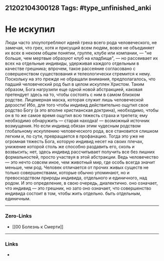 21202104300128
Tags: #type_unfinished_anki 
---
# Не искупил

Люди часто злоупотребляют идеей греха всего рода человеческого, не замечая, что грех, хотя и присущий всем людям, вовсе не объединяет их всех в некоем общем понятии, группе, клубе или компании, — "не больше, чем мертвые образуют клуб на кладбище", — но рассеивает их всех на отдельные индивиды, удерживая каждого отдельным в качестве грешника; впрочем, такое рассеяние согласовано с совершенством существования и телеологически стремится к нему. Поскольку на это прежде не обращали внимания, предполагалось, что падший человеческий род был в целом искуплен Христом. Таким образом, Бога нагрузили еще одной новой абстракцией, каковая претендует здесь на то, чтобы состоять с ним в самом близком родстве. Лицемерная маска, которая служит лишь человеческой дерзости! Ибо, для того чтобы индивид действительно ощутил свое родство Богу (а это вполне христианская доктрина), необходимо, чтобы он в то же самое время ощутил всю тяжесть страха и трепета; ему необходимо обнаружить — старая находка! — возможный источник возмущения. Но если индивид обязан этим чудесным родством глобальному искуплению человеческого рода, все становится слишком легким и, по сути, превращается в профанацию. Тогда это уже не огромная тяжесть Бога, которую индивид несет на своих плечах, унижение которой столь же способно раздавить его, сколь и возвысить; нет, здесь индивид рассчитывает получить все без лишних формальностей, просто участвуя в этой абстракции. Ведь человечество — это нечто совсем иное, чем животный мир, где особь всегда значит меньше, чем род. Человек отличается от прочих живых существ не только совершенствами, которые обычно упоминают, но и превосходством природы индивида, отдельного и единичного, над родом. И это определение, в свою очередь, диалектично. оно означает, что индивид — это грешник, но зато оно означает, что совершенство индивида состоит в том, чтобы жить отдельно. быть отдельным, единичным.

---
### Zero-Links
- [[00 Болезнь к Смерти]]
---
### Links
-